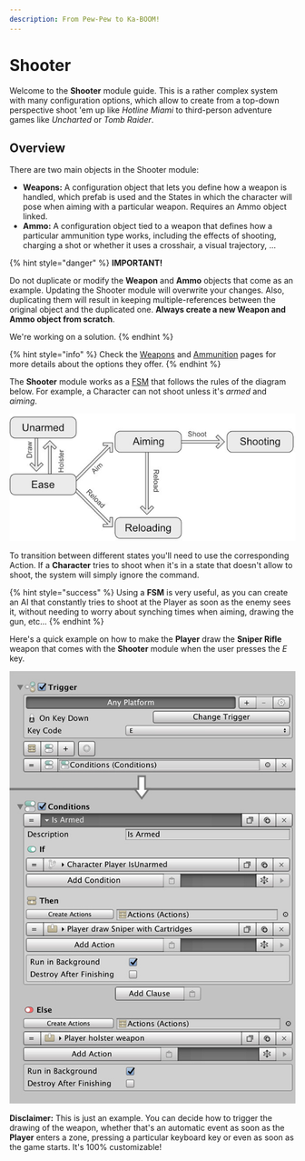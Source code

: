 ```yaml
---
description: From Pew-Pew to Ka-BOOM!
---
```


# Shooter

Welcome to the **Shooter** module guide. This is a rather complex system with many configuration options, which allow to create from a top-down perspective shoot 'em up like _Hotline Miami_ to third-person adventure games like _Uncharted_ or _Tomb Raider_.

## Overview

There are two main objects in the Shooter module:

* **Weapons:** A configuration object that lets you define how a weapon is handled, which prefab is used and the States in which the character will pose when aiming with a particular weapon. Requires an Ammo object linked.
* **Ammo:** A configuration object tied to a weapon that defines how a particular ammunition type works, including the effects of shooting, charging a shot or whether it uses a crosshair, a visual trajectory, ...

{% hint style="danger" %}
**IMPORTANT!** 

Do not duplicate or modify the **Weapon** and **Ammo** objects that come as an example. Updating the Shooter module will overwrite your changes. Also, duplicating them will result in keeping multiple-references between the original object and the duplicated one. **Always create a new Weapon and Ammo object from scratch**.

We're working on a solution.
{% endhint %}

{% hint style="info" %}
Check the [Weapons](weapons.md) and [Ammunition](ammunition.md) pages for more details about the options they offer.
{% endhint %}

The **Shooter** module works as a [FSM](https://en.wikipedia.org/wiki/Finite-state_machine) that follows the rules of the diagram below. For example, a Character can not shoot unless it's _armed_ and _aiming_.

![](../../.gitbook/assets/shooter-diagram%20%281%29.jpg)

To transition between different states you'll need to use the corresponding Action. If a **Character** tries to shoot when it's in a state that doesn't allow to shoot, the system will simply ignore the command.

{% hint style="success" %}
Using a **FSM** is very useful, as you can create an AI that constantly tries to shoot at the Player as soon as the enemy sees it, without needing to worry about synching times when aiming, drawing the gun, etc...
{% endhint %}

Here's a quick example on how to make the **Player** draw the **Sniper Rifle** weapon that comes with the **Shooter** module when the user presses the _E_ key.

![\(Toggling between pulling a gun and holstering it when the user presses the E key\)](../../.gitbook/assets/shooter-conditions-example.jpg)

**Disclaimer:** This is just an example. You can decide how to trigger the drawing of the weapon, whether that's an automatic event as soon as the **Player** enters a zone, pressing a particular keyboard key or even as soon as the game starts. It's 100% customizable!

